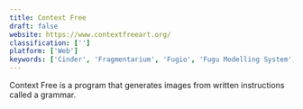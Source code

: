 ```yaml
---
title: Context Free
draft: false 
website: https://www.contextfreeart.org/
classification: ['']
platform: ['Web']
keywords: ['Cinder', 'Fragmentarium', 'Fugio', 'Fugu Modelling System', 'GameMaker', 'HaxeFlixel', 'Nodebox', 'Orca', 'Patternodes', 'Polycode', 'Prismacode', 'Processing', 'Processing.js', 'Protovis', 'Pure Data', 'Pygame', 'Shoebot', 'SuperCollider', 'TouchDesigner', 'Vuo', 'Vvvv', 'XStart']
---
```

Context Free is a program that generates images from written instructions called a grammar.